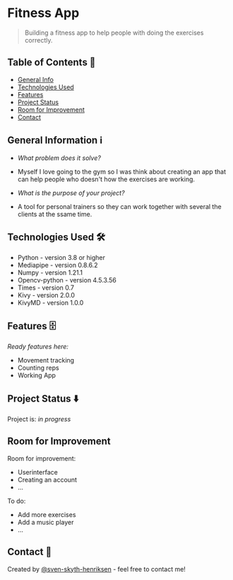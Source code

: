 # Fitness App

> Building a fitness app to help people with doing the exercises correctly.


## Table of Contents 📁

* [General Info](#general-information-ℹ%EF%B8%8F)
* [Technologies Used](#technologies-used-)
* [Features](#features-)
* [Project Status](#project-status-%EF%B8%8F)
* [Room for Improvement](#room-for-improvement)
* [Contact](#contact-)



## General Information ℹ️

- <em>What problem does it solve?</em>
- Myself I love going to the gym so I was think about creating an app that can help people who doesn't how the exercises are working.

- <em>What is the purpose of your project?</em>
- A tool for personal trainers so they can work together with several the clients at the ssame time.


## Technologies Used 🛠

- Python - version 3.8 or higher
- Mediapipe - version 0.8.6.2
- Numpy - version 1.21.1
- Opencv-python - version 4.5.3.56
- Times - version 0.7
- Kivy - version 2.0.0
- KivyMD - version 1.0.0



## Features 🗄

<em>Ready features here:</em>
- Movement tracking
- Counting reps
- Working App 



## Project Status ⬇️

Project is: _in progress_ 


## Room for Improvement 

Room for improvement:
- Userinterface
- Creating an account
- ...

To do:
- Add more exercises
- Add a music player
- ...



## Contact 📩
Created by [@sven-skyth-henriksen](https://github.com/Sven-Skyth-Henriksen) - feel free to contact me!

